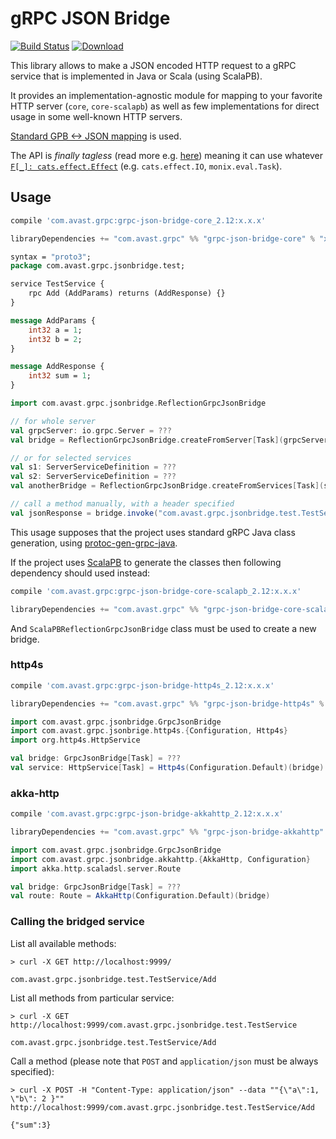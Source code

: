 # gRPC JSON Bridge

[![Build Status](https://travis-ci.org/avast/grpc-json-bridge.svg?branch=master)](https://travis-ci.org/avast/grpc-json-bridge)
[![Download](https://api.bintray.com/packages/avast/maven/grpc-json-bridge/images/download.svg) ](https://bintray.com/avast/maven/grpc-json-bridge/_latestVersion)

This library allows to make a JSON encoded HTTP request to a gRPC service that is implemented in Java or Scala (using ScalaPB).

It provides an implementation-agnostic module for mapping to your favorite HTTP server (`core`, `core-scalapb`) as well as few implementations for direct usage in some well-known HTTP servers.  

[Standard GPB <-> JSON mapping](https://developers.google.com/protocol-buffers/docs/proto3#json) is used.

The API is _finally tagless_ (read more e.g. [here](https://www.beyondthelines.net/programming/introduction-to-tagless-final/)) meaning it can use whatever [`F[_]: cats.effect.Effect`](https://typelevel.org/cats-effect/typeclasses/effect.html) (e.g. `cats.effect.IO`, `monix.eval.Task`).

## Usage

```groovy
compile 'com.avast.grpc:grpc-json-bridge-core_2.12:x.x.x'
```
```scala
libraryDependencies += "com.avast.grpc" %% "grpc-json-bridge-core" % "x.x.x"
```

```proto
syntax = "proto3";
package com.avast.grpc.jsonbridge.test;

service TestService {
    rpc Add (AddParams) returns (AddResponse) {}
}

message AddParams {
    int32 a = 1;
    int32 b = 2;
}

message AddResponse {
    int32 sum = 1;
}
```
```scala
import com.avast.grpc.jsonbridge.ReflectionGrpcJsonBridge

// for whole server
val grpcServer: io.grpc.Server = ???
val bridge = ReflectionGrpcJsonBridge.createFromServer[Task](grpcServer)

// or for selected services
val s1: ServerServiceDefinition = ???
val s2: ServerServiceDefinition = ???
val anotherBridge = ReflectionGrpcJsonBridge.createFromServices[Task](s1, s2)

// call a method manually, with a header specified
val jsonResponse = bridge.invoke("com.avast.grpc.jsonbridge.test.TestService/Add", """ { "a": 1, "b": 2} """, Map("My-Header" -> "value"))
```

This usage supposes that the project uses standard gRPC Java class generation, using [protoc-gen-grpc-java](https://github.com/grpc/grpc-java/tree/master/compiler).

If the project uses [ScalaPB](https://scalapb.github.io/grpc.html) to generate the classes then following dependency should used instead:
```groovy
compile 'com.avast.grpc:grpc-json-bridge-core-scalapb_2.12:x.x.x'
```
```scala
libraryDependencies += "com.avast.grpc" %% "grpc-json-bridge-core-scalapb" % "x.x.x"
```
And `ScalaPBReflectionGrpcJsonBridge` class must be used to create a new bridge.

### http4s
```groovy
compile 'com.avast.grpc:grpc-json-bridge-http4s_2.12:x.x.x'
```
```scala
libraryDependencies += "com.avast.grpc" %% "grpc-json-bridge-http4s" % "x.x.x"
```
```scala
import com.avast.grpc.jsonbridge.GrpcJsonBridge
import com.avast.grpc.jsonbrige.http4s.{Configuration, Http4s}
import org.http4s.HttpService

val bridge: GrpcJsonBridge[Task] = ???
val service: HttpService[Task] = Http4s(Configuration.Default)(bridge)
```

### akka-http
```groovy
compile 'com.avast.grpc:grpc-json-bridge-akkahttp_2.12:x.x.x'
```
```scala
libraryDependencies += "com.avast.grpc" %% "grpc-json-bridge-akkahttp" % "x.x.x"
```

```scala
import com.avast.grpc.jsonbridge.GrpcJsonBridge
import com.avast.grpc.jsonbridge.akkahttp.{AkkaHttp, Configuration}
import akka.http.scaladsl.server.Route

val bridge: GrpcJsonBridge[Task] = ???
val route: Route = AkkaHttp(Configuration.Default)(bridge)
```


### Calling the bridged service
List all available methods:
```
> curl -X GET http://localhost:9999/

com.avast.grpc.jsonbridge.test.TestService/Add
```
List all methods from particular service:
```
> curl -X GET http://localhost:9999/com.avast.grpc.jsonbridge.test.TestService

com.avast.grpc.jsonbridge.test.TestService/Add
```

Call a method (please note that `POST` and `application/json` must be always specified):
```
> curl -X POST -H "Content-Type: application/json" --data ""{\"a\":1, \"b\": 2 }"" http://localhost:9999/com.avast.grpc.jsonbridge.test.TestService/Add

{"sum":3}
```
